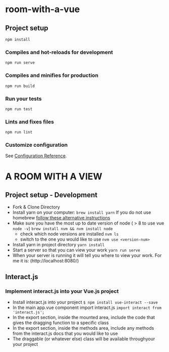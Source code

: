 # room-with-a-vue

## Project setup
```
npm install
```

### Compiles and hot-reloads for development
```
npm run serve
```

### Compiles and minifies for production
```
npm run build
```

### Run your tests
```
npm run test
```

### Lints and fixes files
```
npm run lint
```

### Customize configuration
See [Configuration Reference](https://cli.vuejs.org/config/).


# A ROOM WITH A VIEW

## Project setup - Development
* Fork & Clone Directory
* Install yarn on your computer: ```brew install yarn```
If you do not use homebrew [follow these alternative instructions](https://yarnpkg.com/lang/en/docs/install/#mac-stable)
* Make sure you have the most up to date version of node ( > 8 to use vue ```node -v```) ```brew install nvm && nvm install node ```
  * check which node versions are installed ```nvm ls```
  * switch to the one you would like to use ```nvm use <version-num> ```
* Install yarn in project directory ```yarn install```
* Start a server so that you can view your work ```yarn run serve```
* When your server is running it will tell you where to view your work. For me it is: (http://localhost:8080/)

<!-- ### Compiles and minifies for production ```yarn run build``` -->

## Interact.js
### Implement interact.js into your Vue.js project
* Install interact.js into your project ```$ npm install vue-interact --save ```
* In the main app.vue component import interact.js ```import interact from 'interact.js';```
* In the export section, inside the mounted area, include the code that gives the dragging function to a specific class
* In the export section, inside the methods area, include any methods from the interact.js docs that you would like to use
* The draggable (or whatever else) class will be available throughyour your project
